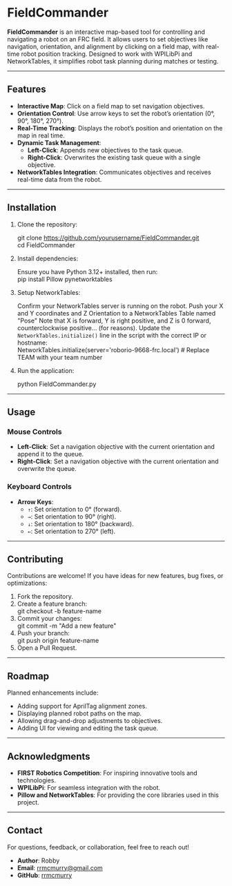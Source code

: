 # FieldCommander

**FieldCommander** is an interactive map-based tool for controlling and navigating a robot on an FRC field. It allows users to set objectives like navigation, orientation, and alignment by clicking on a field map, with real-time robot position tracking. Designed to work with WPILibPi and NetworkTables, it simplifies robot task planning during matches or testing.

---

## Features

- **Interactive Map**: Click on a field map to set navigation objectives.
- **Orientation Control**: Use arrow keys to set the robot’s orientation (0°, 90°, 180°, 270°).
- **Real-Time Tracking**: Displays the robot’s position and orientation on the map in real time.
- **Dynamic Task Management**:
  - **Left-Click**: Appends new objectives to the task queue.
  - **Right-Click**: Overwrites the existing task queue with a single objective.
- **NetworkTables Integration**: Communicates objectives and receives real-time data from the robot.

---

## Installation

1. Clone the repository:

   git clone https://github.com/yourusername/FieldCommander.git  
   cd FieldCommander

2. Install dependencies:

   Ensure you have Python 3.12+ installed, then run:  
   pip install Pillow pynetworktables

3. Setup NetworkTables:

   Confirm your NetworkTables server is running on the robot.
   Push your X and Y coordinates and Z Orientation to a NetworkTables Table named "Pose"
   Note that X is forward, Y is right positive, and Z is 0 forward, counterclockwise positive... (for reasons).
   Update the `NetworkTables.initialize()` line in the script with the correct IP or hostname:  
   NetworkTables.initialize(server='roborio-9668-frc.local')  # Replace TEAM with your team number

4. Run the application:

   python FieldCommander.py

---

## Usage

### Mouse Controls
- **Left-Click**: Set a navigation objective with the current orientation and append it to the queue.
- **Right-Click**: Set a navigation objective with the current orientation and overwrite the queue.

### Keyboard Controls
- **Arrow Keys**:
  - `↑`: Set orientation to 0° (forward).
  - `→`: Set orientation to 90° (right).
  - `↓`: Set orientation to 180° (backward).
  - `←`: Set orientation to 270° (left).

---

## Contributing

Contributions are welcome! If you have ideas for new features, bug fixes, or optimizations:  
1. Fork the repository.  
2. Create a feature branch:  
   git checkout -b feature-name  
3. Commit your changes:  
   git commit -m "Add a new feature"  
4. Push your branch:  
   git push origin feature-name  
5. Open a Pull Request.

---

## Roadmap

Planned enhancements include:
- Adding support for AprilTag alignment zones.
- Displaying planned robot paths on the map.
- Allowing drag-and-drop adjustments to objectives.
- Adding UI for viewing and editing the task queue.

---


## Acknowledgments

- **FIRST Robotics Competition**: For inspiring innovative tools and technologies.
- **WPILibPi**: For seamless integration with the robot.
- **Pillow and NetworkTables**: For providing the core libraries used in this project.

---

## Contact

For questions, feedback, or collaboration, feel free to reach out!

- **Author**: Robby  
- **Email**: rrmcmurry@gmail.com
- **GitHub**: [rrmcmurry](https://github.com/rrmcmurry)
